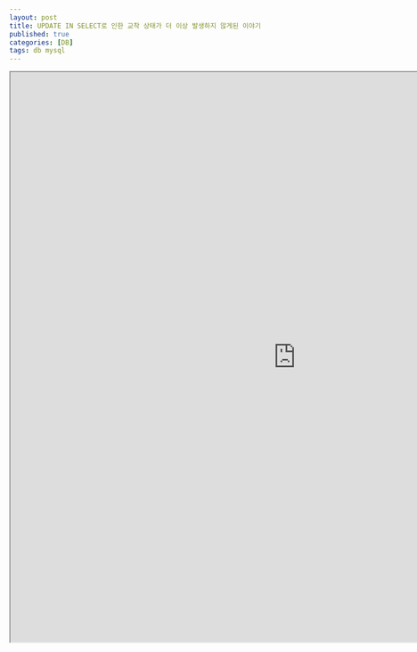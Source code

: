 ```yaml
---
layout: post
title: UPDATE IN SELECT로 인한 교착 상태가 더 이상 발생하지 않게된 이야기
published: true
categories: [DB]
tags: db mysql
---
```

<iframe width="1024" height="1024" src="https://docs.google.com/document/d/e/2PACX-1vSebnl1juzCZsPd9vL0cGIwYtF4VxvNkK1r-jqwmsWGTBAUZSIci0qK2jHI76tIeia32sYRPLsPgqDx/pub?embedded=true"></iframe>   
   
